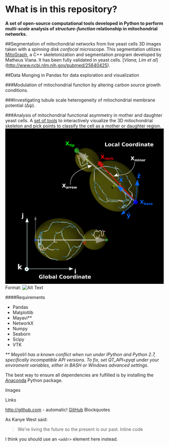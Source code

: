 # What is in this repository?
**A set of open-source computational tools developed in Python to perform *multi-scale* analysis of *structure-function* relationship in mitochondrial networks.**

##Segmentation of mitochondrial networks from live yeast cells 3D images taken with a *spinning disk confocal* microscope.
This segmentation utilizes [MitoGraph](https://github.com/vianamp/MitoGraph.git), a C++ skeletonization and segmentation program developed by Matheus Viana. It has been fully validated in yeast cells. [*Viana, Lim et al*] (http://www.ncbi.nlm.nih.gov/pubmed/25640425). 

##Data Munging in Pandas for data exploration and visualization

###Modulation of mitochondrial function by altering carbon source growth conditions.

###Investigating tubule scale heterogeneity of mitochondrial membrane potential (Δψ).

###Analysis of mitochondrial functional asymmetry in mother and daughter yeast cells.
A [set of tools](https://github.com/moosekaka/sweepython/tree/master/vtk_viz) to interactively visualize the 3D mitochondrial skeleton and pick points to classify the cell as a mother or daughter region.
![GitHub Logo](images/coors.png)
Format: ![Alt Text](url)

####Requirements
* Pandas
* Matplotlib
* Mayavi\**
* NetworkX
* Numpy
* Seaborn
* Scipy
* VTK

_\** MayaVi has a known conflict when run under IPython and Python 2.7, specifically incompatible API versions. To fix, set QT_API=pyqt under your enviroment variables, either in BASH or Windows advanced settings._


The best way to ensure all dependencies are fulfilled is by installing the [Anaconda](https://www.continuum.io/downloads) Python package.


Images


Links

http://github.com - automatic!
[GitHub](http://github.com)
Blockquotes

As Kanye West said:

> We're living the future so
> the present is our past.
Inline code

I think you should use an
`<addr>` element here instead.

